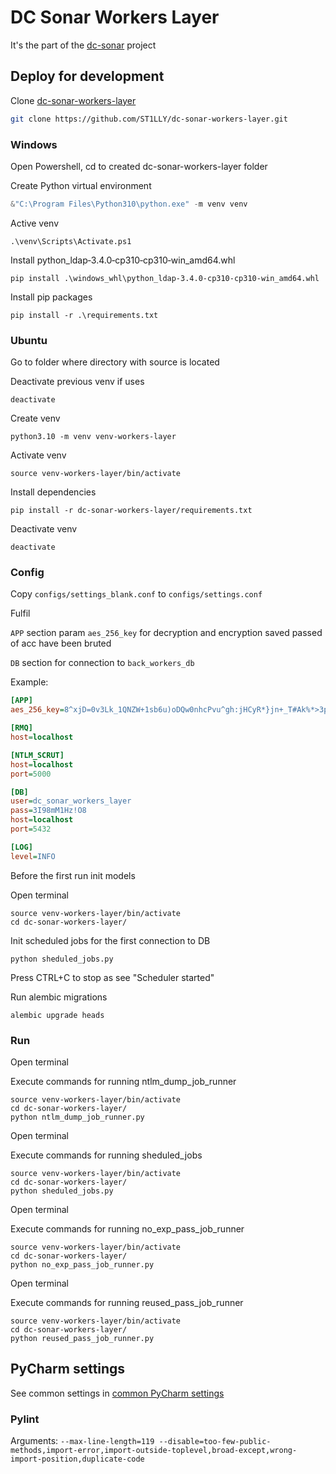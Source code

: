 # DC Sonar Workers Layer

It's the part of the [dc-sonar](https://github.com/ST1LLY/dc-sonar) project

## Deploy for development

Clone [dc-sonar-workers-layer](https://github.com/ST1LLY/dc-sonar-workers-layer)

```bash
git clone https://github.com/ST1LLY/dc-sonar-workers-layer.git
```

### Windows

Open Powershell, cd to created dc-sonar-workers-layer folder

Create Python virtual environment

```powershell
&"C:\Program Files\Python310\python.exe" -m venv venv
```

Active venv

```
.\venv\Scripts\Activate.ps1
```

Install python_ldap‑3.4.0‑cp310‑cp310‑win_amd64.whl

```
pip install .\windows_whl\python_ldap-3.4.0-cp310-cp310-win_amd64.whl
```

Install pip packages

```
pip install -r .\requirements.txt
```

### Ubuntu

Go to folder where directory with source is located

Deactivate previous venv if uses

```shell
deactivate
```

Create venv

```shell
python3.10 -m venv venv-workers-layer
```

Activate venv

```shell
source venv-workers-layer/bin/activate
```

Install dependencies

```shell
pip install -r dc-sonar-workers-layer/requirements.txt
```

Deactivate venv

```
deactivate
```

### Config

Copy `configs/settings_blank.conf` to `configs/settings.conf`

Fulfil

`APP` section param `aes_256_key` for decryption and  encryption saved passed of acc have been bruted

`DB` section for connection to `back_workers_db`

Example:

```ini
[APP]
aes_256_key=8^xjD=0v3Lk_1QNZW+1sb6u)oDQw0nhcPvu^gh:jHCyR*}jn+_T#Ak%*>3p_yvZe

[RMQ]
host=localhost

[NTLM_SCRUT]
host=localhost
port=5000

[DB]
user=dc_sonar_workers_layer
pass=3I98mM1Hz!O8
host=localhost
port=5432

[LOG]
level=INFO
```

Before the first run init models

Open terminal

```shell
source venv-workers-layer/bin/activate
cd dc-sonar-workers-layer/
```

Init scheduled jobs for the first connection to DB

```shell
python sheduled_jobs.py
```

Press CTRL+C to stop as see  "Scheduler started"

Run alembic migrations

```shell
alembic upgrade heads
```

### Run

Open terminal

Execute commands for running ntlm_dump_job_runner

```
source venv-workers-layer/bin/activate
cd dc-sonar-workers-layer/
python ntlm_dump_job_runner.py
```

Open terminal

Execute commands for running sheduled_jobs

```
source venv-workers-layer/bin/activate
cd dc-sonar-workers-layer/
python sheduled_jobs.py
```

Open terminal

Execute commands for running no_exp_pass_job_runner

```
source venv-workers-layer/bin/activate
cd dc-sonar-workers-layer/
python no_exp_pass_job_runner.py
```

Open terminal

Execute commands for running reused_pass_job_runner

```
source venv-workers-layer/bin/activate
cd dc-sonar-workers-layer/
python reused_pass_job_runner.py
```

## PyCharm settings

See common settings in [common PyCharm settings](https://github.com/ST1LLY/dc-sonar#pycharm-settings)

### Pylint

Arguments: `--max-line-length=119 --disable=too-few-public-methods,import-error,import-outside-toplevel,broad-except,wrong-import-position,duplicate-code`